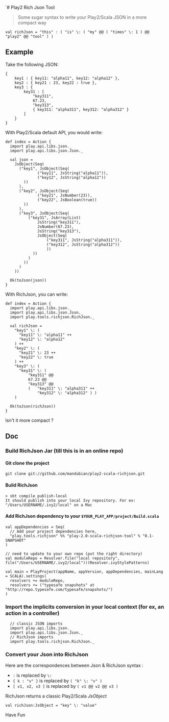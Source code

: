 `# Play2 Rich Json Tool

> Some sugar syntax to write your Play2/Scala JSON in a more compact way 

    val richJson = "this" : ( "is" \: ( "my" @@ ( "times" \: 1 ) @@ "play2" @@ "tool" ) )
    
## Example

Take the following JSON:

    {
    	key1 : { key11: "alpha11", key12: "alpha12" },
    	key2 : { key21 : 23, key22 : true },
    	key3 : {
    		key31 : [
    			"key311",
    			67.23,
    			"key313",
    			{ key311: "alpha311", key312: "alpha312" }	
    		]
    	} 
    }


With Play2/Scala default API, you would write: 

    def index = Action {
      import play.api.libs.json._
      import play.api.libs.json.Json._

      val json = 
        JsObject(Seq(
          ("key1", JsObject(Seq(
        		  ("key11", JsString("alpha11")),
        		  ("key12", JsString("alpha12"))
          	))
          ),
          ("key2", JsObject(Seq(
        		  ("key21", JsNumber(23)),
        		  ("key22", JsBoolean(true))
          	))
          ),
          ("key3", JsObject(Seq(
              ("key31", JsArray(List(
                  JsString("key311"), 
                  JsNumber(67.23),
                  JsString("key313"),
                  JsObject(Seq(
                      ("key311", JsString("alpha311")),
                      ("key312", JsString("alpha312"))
                      ))
                ))
              )
            ))  
          )
        ))
        
      Ok(toJson(json))
    }

With RichJson, you can write: 

    def index = Action {
      import play.api.libs.json._
      import play.api.libs.json.Json._
      import play.tools.richjson.RichJson._

      val richJson = 
        "key1" \: ( 
          "key11" \: "alpha11" ++ 
          "key12" \: "alpha12"
        ) ++ 
        "key2" \: (
          "key21" \: 23 ++
          "key22" \: true
        ) ++
        "key3" \: (
          "key31" \: ( 
              "key311" @@ 
              67.23 @@ 
              "key313" @@ 
              (   "key311" \: "alpha311" ++ 
                  "key312" \: "alpha312" ) )
        )
        
      Ok(toJson(richJson))
    }    

Isn't it more compact ?


## Doc

### Build RichJson Jar (till this is in an online repo)

#### Git clone the project

    git clone git://github.com/mandubian/play2-scala-richjson.git


#### Build RichJson

    > sbt compile publish-local
    It should publish into your local Ivy repository. For ex: "/Users/USERNAME/.ivy2/local" on a Mac


#### Add RichJson dependency to your `$YOUR_PLAY_APP/project/Build.scala`

    val appDependencies = Seq(
      // Add your project dependencies here,
      "play.tools.richjson" %% "play-2.0-scala-richjson-tool" % "0.1-SNAPSHOT"
    )
    
    // need to update to your own repo (put the right directory)
    val moduleRepo = Resolver.file("local repository", file("/Users/USERNAME/.ivy2/local"))(Resolver.ivyStylePatterns)

    val main = PlayProject(appName, appVersion, appDependencies, mainLang = SCALA).settings(
      resolvers += moduleRepo,
      resolvers += ("typesafe snapshots" at "http://repo.typesafe.com/typesafe/snapshots/")
    )

### Import the implicits conversion in your local context (for ex, an action in a controller)

      // classic JSON imports
      import play.api.libs.json._
      import play.api.libs.json.Json._
      // RichJson imports
      import play.tools.richjson.RichJson._

### Convert your Json into RichJson

Here are the correspondences between Json & RichJson syntax :

* `:` is replaced by `\:`
* `{ k : "v" }` is replaced by `( "k" \: "v" )`
* `[ v1, v2, v3 ]` is replaced by `( v1 @@ v2 @@ v3 )`

RichJson returns a classic Play2/Scala _JsObject_

    val richJson:JsObject = "key" \: "value"


Have Fun

